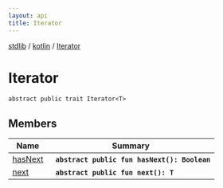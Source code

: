 ```yaml
---
layout: api
title: Iterator
---
```

[stdlib](../../index.md) / [kotlin](../index.md) / [Iterator](index.md)

# Iterator

```
abstract public trait Iterator<T> 
```

## Members

| Name | Summary |
|------|---------|
|[hasNext](hasNext.md)|&nbsp;&nbsp;**`abstract public fun hasNext(): Boolean`**<br>|
|[next](next.md)|&nbsp;&nbsp;**`abstract public fun next(): T`**<br>|
